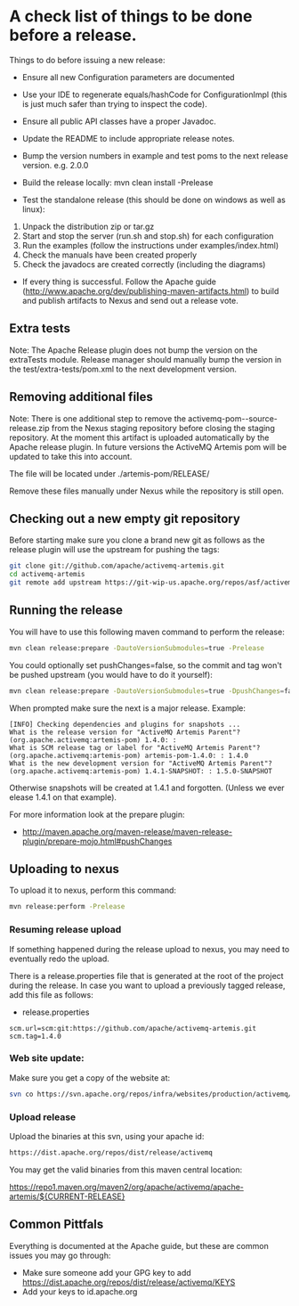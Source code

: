 # A check list of things to be done before a release. #

Things to do before issuing a new release:

* Ensure all new Configuration parameters are documented

* Use your IDE to regenerate equals/hashCode for ConfigurationImpl (this is just much safer than trying to inspect the code).

* Ensure all public API classes have a proper Javadoc.

* Update the README to include appropriate release notes.

* Bump the version numbers in example and test poms to the next release version. e.g. 2.0.0

* Build the release locally: mvn clean install -Prelease

* Test the standalone release (this should be done on windows as well as linux):
1. Unpack the distribution zip or tar.gz
2. Start and stop the server (run.sh and stop.sh) for each configuration
3. Run the examples (follow the instructions under examples/index.html)
5. Check the manuals have been created properly
6. Check the javadocs are created correctly (including the diagrams)

* If every thing is successful.  Follow the Apache guide (http://www.apache.org/dev/publishing-maven-artifacts.html) to build and publish artifacts to Nexus and send out a release vote.


## Extra tests
Note: The Apache Release plugin does not bump the version on the extraTests module.  Release manager should manually bump the version in the test/extra-tests/pom.xml to the next development version.

## Removing additional files

Note: There is one additional step to remove the activemq-pom-<version>-source-release.zip from the Nexus staging repository before closing the staging repository.  At the moment this artifact is uploaded automatically by the Apache release plugin.  In future versions the ActiveMQ Artemis pom will be updated to take this into account.

The file will be located under ./artemis-pom/RELEASE/

Remove these files manually under Nexus while the repository is still open.


## Checking out a new empty git repository

Before starting make sure you clone a brand new git as follows as the release plugin will use the upstream for pushing the tags:

```sh
git clone git://github.com/apache/activemq-artemis.git
cd activemq-artemis
git remote add upstream https://git-wip-us.apache.org/repos/asf/activemq-artemis.git
```

## Running the release

You will have to use this following maven command to perform the release:

```sh
mvn clean release:prepare -DautoVersionSubmodules=true -Prelease
```

You could optionally set pushChanges=false, so the commit and tag won't be pushed upstream (you would have to do it yourself):

```sh
mvn clean release:prepare -DautoVersionSubmodules=true -DpushChanges=false -Prelease
```



When prompted make sure the next is a major release. Example:

```
[INFO] Checking dependencies and plugins for snapshots ...
What is the release version for "ActiveMQ Artemis Parent"? (org.apache.activemq:artemis-pom) 1.4.0: :
What is SCM release tag or label for "ActiveMQ Artemis Parent"? (org.apache.activemq:artemis-pom) artemis-pom-1.4.0: : 1.4.0
What is the new development version for "ActiveMQ Artemis Parent"? (org.apache.activemq:artemis-pom) 1.4.1-SNAPSHOT: : 1.5.0-SNAPSHOT
```

Otherwise snapshots will be created at 1.4.1 and forgotten. (Unless we ever elease 1.4.1 on that example).

For more information look at the prepare plugin:

- http://maven.apache.org/maven-release/maven-release-plugin/prepare-mojo.html#pushChanges


## Uploading to nexus

To upload it to nexus, perform this command:

```sh
mvn release:perform -Prelease
```


### Resuming release upload

If something happened during the release upload to nexus, you may need to eventually redo the upload.

There is a release.properties file that is generated at the root of the project during the release. In case you want to upload a previously tagged release, add this file as follows:

- release.properties
```
scm.url=scm:git:https://github.com/apache/activemq-artemis.git
scm.tag=1.4.0
```


### Web site update:

Make sure you get a copy of the website at:

```sh
svn co https://svn.apache.org/repos/infra/websites/production/activemq/content/artemis/
```


### Upload release

Upload the binaries at this svn, using your apache id:

```sh
https://dist.apache.org/repos/dist/release/activemq
```


You may get the valid binaries from this maven central location:

https://repo1.maven.org/maven2/org/apache/activemq/apache-artemis/${CURRENT-RELEASE}


## Common Pittfals

Everything is documented at the Apache guide, but these are common issues you may go through:

- Make sure someone add your GPG key to add https://dist.apache.org/repos/dist/release/activemq/KEYS
- Add your keys to id.apache.org
